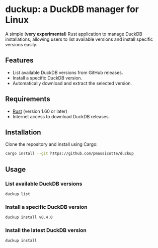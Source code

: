 # duckup: a DuckDB manager for Linux

<!-- [![Crates.io](https://img.shields.io/crates/v/duckup)](https://crates.io/crates/duckup) -->
<!-- [![License](https://img.shields.io/crates/l/duckup)]( -->

A simple (**very experimental**) Rust application to manage DuckDB installations, allowing users to list available versions and install specific versions easily.

## Features

- List available DuckDB versions from GitHub releases.
- Install a specific DuckDB version.
- Automatically download and extract the selected version.

## Requirements

- [Rust](https://www.rust-lang.org/tools/install) (version 1.60 or later)
- Internet access to download DuckDB releases.

## Installation

Clone the repository and install using Cargo:

```bash
cargo install --git https://github.com/pmassicotte/duckup
```

## Usage

### List available DuckDB versions

```bash
duckup list
```

### Install a specific DuckDB version

```bash
duckup install v0.4.0
```

### Install the latest DuckDB version

```bash
duckup install
```
